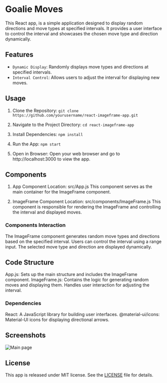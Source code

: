 # Goalie Moves

This React app, is a simple application designed to display random directions and move types at specified intervals. It provides a user interface to control the interval and showcases the chosen move type and direction dynamically.

## Features
- `Dynamic Display`: Randomly displays move types and directions at specified intervals.
- `Interval Control`: Allows users to adjust the interval for displaying new moves.

## Usage
1. Clone the Repository:
```git clone https://github.com/yourusername/react-imageframe-app.git```

2. Navigate to the Project Directory:
```cd react-imageframe-app```

3. Install Dependencies:
```npm install```

4. Run the App:
```npm start```

5. Open in Browser:
Open your web browser and go to http://localhost:3000 to view the app.

## Components
1. App Component
Location: src/App.js
This component serves as the main container for the ImageFrame component.

2. ImageFrame Component
Location: src/components/ImageFrame.js
This component is responsible for rendering the ImageFrame and controlling the interval and displayed moves.

### Components Interaction
The ImageFrame component generates random move types and directions based on the specified interval. Users can control the interval using a range input. The selected move type and direction are displayed dynamically.

## Code Structure
App.js: Sets up the main structure and includes the ImageFrame component.
ImageFrame.js: Contains the logic for generating random moves and displaying them. Handles user interaction for adjusting the interval.

### Dependencies
React: A JavaScript library for building user interfaces.
@material-ui/icons: Material-UI icons for displaying directional arrows.

## Screenshots

![Main page](screenshot.png)

## License
This app is released under MIT license. See the [LICENSE](LICENSE) file for details.
